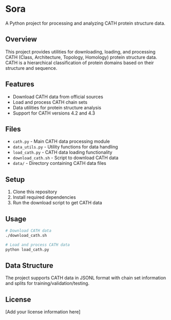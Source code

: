 # Sora

A Python project for processing and analyzing CATH protein structure data.

## Overview

This project provides utilities for downloading, loading, and processing CATH (Class, Architecture, Topology, Homology) protein structure data. CATH is a hierarchical classification of protein domains based on their structure and sequence.

## Features

- Download CATH data from official sources
- Load and process CATH chain sets
- Data utilities for protein structure analysis
- Support for CATH versions 4.2 and 4.3

## Files

- `cath.py` - Main CATH data processing module
- `data_utils.py` - Utility functions for data handling
- `load_cath.py` - CATH data loading functionality
- `download_cath.sh` - Script to download CATH data
- `data/` - Directory containing CATH data files

## Setup

1. Clone this repository
2. Install required dependencies
3. Run the download script to get CATH data

## Usage

```bash
# Download CATH data
./download_cath.sh

# Load and process CATH data
python load_cath.py
```

## Data Structure

The project supports CATH data in JSONL format with chain set information and splits for training/validation/testing.

## License

[Add your license information here] 